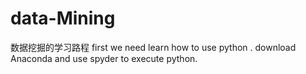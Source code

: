 # data-Mining
数据挖掘的学习路程
first  we need learn how to use python .
download Anaconda and use spyder to execute python.
